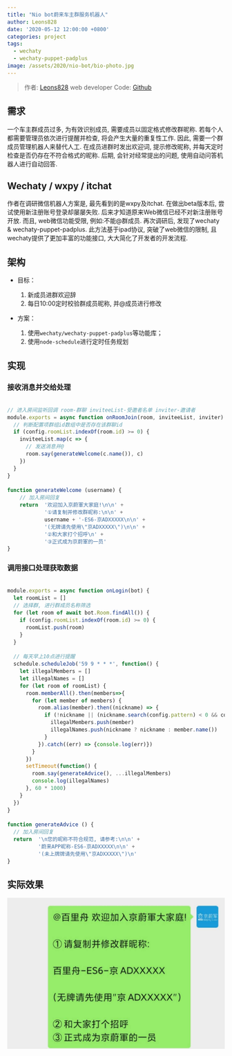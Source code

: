 ```yaml
---
title: "Nio bot蔚来车主群服务机器人"
author: Leons828
date: '2020-05-12 12:00:00 +0800'
categories: project
tags:
  - wechaty
  - wechaty-puppet-padplus
image: /assets/2020/nio-bot/bio-photo.jpg
---
```


> 作者: [Leons828](https://github.com/Leons828) web developer
> Code: [Github](https://github.com/Leons828/nio-bot)

## 需求

一个车主群成员过多, 为有效识别成员, 需要成员以固定格式修改群昵称. 若每个人都需要管理员依次进行提醒并检查, 将会产生大量的重复性工作.
因此, 需要一个群成员管理机器人来替代人工. 在成员进群时发出欢迎词, 提示修改昵称, 并每天定时检查是否仍存在不符合格式的昵称.
后期, 会针对经常提出的问题, 使用自动问答机器人进行自动回答.

## Wechaty / wxpy / itchat

作者在调研微信机器人方案是, 最先看到的是wxpy及itchat. 在做出beta版本后, 尝试使用新注册账号登录却屡屡失败. 后来才知道原来Web微信已经不对新注册账号开放.
而且, web微信功能受限, 例如:不能@群成员.
再次调研后, 发现了wechaty & wechaty-puppet-padplus. 此方法基于ipad协议, 突破了web微信的限制, 且wechaty提供了更加丰富的功能接口, 大大简化了开发者的开发流程.

## 架构

- 目标：
  1. 新成员进群欢迎辞
  2. 每日10:00定时校验群成员昵称, 并@成员进行修改

- 方案：
  1. 使用`wechaty/wechaty-puppet-padplus`等功能库；
  2. 使用`node-schedule`进行定时任务规划

## 实现

### 接收消息并交给处理

```javascript

// 进入房间监听回调 room-群聊 inviteeList-受邀者名单 inviter-邀请者
module.exports = async function onRoomJoin(room, inviteeList, inviter) {
  // 判断配置项群组id数组中是否存在该群聊id
  if (config.roomList.indexOf(room.id) >= 0) {
    inviteeList.map(c => {
      // 发送消息并@
      room.say(generateWelcome(c.name()), c)
    })
  }
}

function generateWelcome (username) {
    // 加入房间回复
    return  '欢迎加入京蔚軍大家庭!\n\n' +
            '①请复制并修改群昵称:\n\n' +
            username + '-ES6-京ADXXXXX\n\n' +
            '(无牌请先使用\"京ADXXXXX\")\n\n' +
            '②和大家打个招呼\n' +
            '③正式成为京蔚軍的一员'
}

```

### 调用接口处理获取数据

```javascript

module.exports = async function onLogin(bot) {
  let roomList = []
  // 选择群, 进行群成员名称筛选
  for (let room of await bot.Room.findAll()) {
    if (config.roomList.indexOf(room.id) >= 0) {
      roomList.push(room)
    }
  }

  // 每天早上10点进行提醒
  schedule.scheduleJob('59 9 * * *', function() {
    let illegalMembers = []
    let illegalNames = []
    for (let room of roomList) {
      room.memberAll().then(members=>{
        for (let member of members) {
          room.alias(member).then((nickname) => {
            if (!nickname || (nickname.search(config.pattern) < 0 && config.whitelist.indexOf(nickname) < 0)) {  
              illegalMembers.push(member)
              illegalNames.push(nickname ? nickname : member.name())
            }
          }).catch((err) => {console.log(err)})
        }
      })
      setTimeout(function() {
        room.say(generateAdvice(), ...illegalMembers)
        console.log(illegalNames)
      }, 60 * 1000)
    }
  })
}

function generateAdvice () {
  // 加入房间回复
  return  '\n您的昵称不符合规范, 请参考:\n\n' +
          '蔚来APP昵称-ES6-京ADXXXXX\n\n' +
          '(未上牌牌请先使用\"京ADXXXXX\")\n'
}

```

## 实际效果

![Welcome](/assets/2020/nio-bot/welcome.jpeg)
